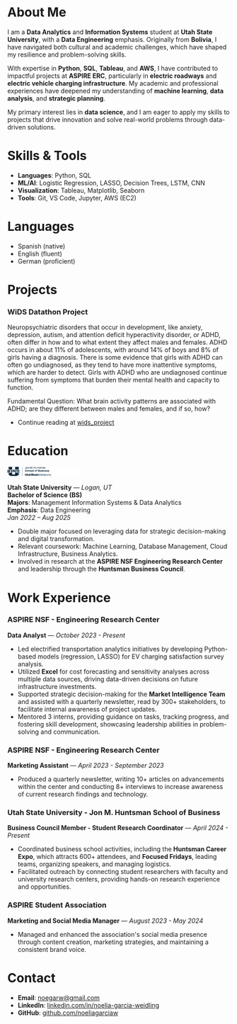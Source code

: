# About Me

I am a **Data Analytics** and **Information Systems** student at **Utah State University**, with a **Data Engineering** emphasis. Originally from **Bolivia**, I have navigated both cultural and academic challenges, which have shaped my resilience and problem-solving skills.

With expertise in **Python**, **SQL**, **Tableau**, and **AWS**, I have contributed to impactful projects at **ASPIRE ERC**, particularly in **electric roadways** and **electric vehicle charging infrastructure**. My academic and professional experiences have deepened my understanding of **machine learning**, **data analysis**, and **strategic planning**.

My primary interest lies in **data science**, and I am eager to apply my skills to projects that drive innovation and solve real-world problems through data-driven solutions.


# Skills & Tools

- **Languages**: Python, SQL 
- **ML/AI**: Logistic Regression, LASSO, Decision Trees, LSTM, CNN  
- **Visualization**: Tableau, Matplotlib, Seaborn  
- **Tools**: Git, VS Code, Jupyter, AWS (EC2)

# Languages

- Spanish (native)  
- English (fluent)  
- German (proficient)

# Projects

### WiDS Datathon Project
Neuropsychiatric disorders that occur in development, like anxiety, depression, autism, and attention deficit hyperactivity disorder, or ADHD, often differ in how and to what extent they affect males and females. ADHD occurs in about 11% of adolescents, with around 14% of boys and 8% of girls having a diagnosis. There is some evidence that girls with ADHD can often go undiagnosed, as they tend to have more inattentive symptoms, which are harder to detect. Girls with ADHD who are undiagnosed continue suffering from symptoms that burden their mental health and capacity to function.

Fundamental Question: What brain activity patterns are associated with ADHD; are they different between males and females, and if so, how?
- Continue reading at [wids_project](https://github.com/babigail100/wids_project) 


# Education

<img src="docs/assets/HSB_01_UStateLeft_AggieBlue.png" alt="Utah State University Logo" width="160"/>

**Utah State University** — *Logan, UT*  
**Bachelor of Science (BS)**  
**Majors**: Management Information Systems & Data Analytics  
**Emphasis**: Data Engineering  
*Jan 2022 – Aug 2025*

- Double major focused on leveraging data for strategic decision-making and digital transformation.
- Relevant coursework: Machine Learning, Database Management, Cloud Infrastructure, Business Analytics.
- Involved in research at the **ASPIRE NSF Engineering Research Center** and leadership through the **Huntsman Business Council**.

# Work Experience

### **ASPIRE NSF - Engineering Research Center**  
**Data Analyst** — *October 2023 - Present*  
- Led electrified transportation analytics initiatives by developing Python-based models (regression, LASSO) for EV charging satisfaction survey analysis.
- Utilized **Excel** for cost forecasting and sensitivity analyses across multiple data sources, driving data-driven decisions on future infrastructure investments.
- Supported strategic decision-making for the **Market Intelligence Team** and assisted with a quarterly newsletter, read by 300+ stakeholders, to facilitate internal awareness of project updates.
- Mentored 3 interns, providing guidance on tasks, tracking progress, and fostering skill development, showcasing leadership abilities in problem-solving and communication.

### **ASPIRE NSF - Engineering Research Center**  
**Marketing Assistant** — *April 2023 - September 2023*  
- Produced a quarterly newsletter, writing 10+ articles on advancements within the center and conducting 8+ interviews to increase awareness of current research findings and technology.

### **Utah State University - Jon M. Huntsman School of Business**  
**Business Council Member - Student Research Coordinator** — *April 2024 - Present*  
- Coordinated business school activities, including the **Huntsman Career Expo**, which attracts 600+ attendees, and **Focused Fridays**, leading teams, organizing speakers, and managing logistics.
- Facilitated outreach by connecting student researchers with faculty and university research centers, providing hands-on research experience and opportunities.

### **ASPIRE Student Association**  
**Marketing and Social Media Manager** — *August 2023 - May 2024*  
- Managed and enhanced the association's social media presence through content creation, marketing strategies, and maintaining a consistent brand voice.


# Contact

- **Email**: noegarw@gmail.com  
- **LinkedIn**: [linkedin.com/in/noelia-garcia-weidling](https://www.linkedin.com/in/noelia-garcia-weidling/)  
- **GitHub**: [github.com/noeliagarciaw](https://github.com/Noeliagarciaw) 



